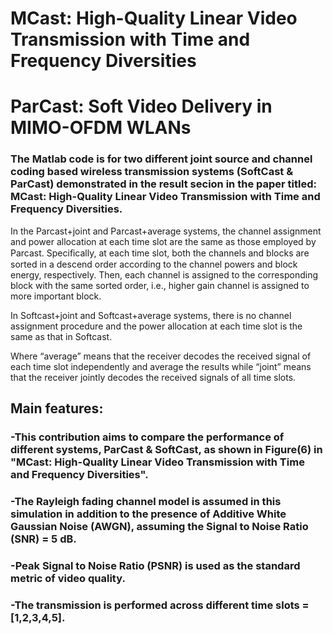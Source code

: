 # MCast: High-Quality Linear Video Transmission with Time and Frequency Diversities
# ParCast: Soft Video Delivery in MIMO-OFDM WLANs

### The Matlab code is for two different joint source and channel coding based wireless transmission systems (SoftCast & ParCast) demonstrated in the result secion in the paper titled: MCast: High-Quality Linear Video Transmission with Time and Frequency Diversities.



In the Parcast+joint and Parcast+average systems, the channel assignment and power allocation at each time slot are the same as those employed by Parcast. Speciﬁcally, at each time slot, both the channels and blocks are sorted in a descend order according to the channel powers and block energy, respectively. Then, each channel is assigned to the corresponding block with the same sorted order, i.e., higher gain channel is assigned to more important block. 

In Softcast+joint and Softcast+average systems, there is no channel assignment procedure and the power allocation at each time slot is the same as that in Softcast. 

Where “average” means that the receiver decodes the received signal of each time slot independently and average the results while “joint” means that the receiver jointly decodes the received signals of all time slots.

## Main features:

### -This contribution aims to compare the performance of different systems, ParCast & SoftCast, as shown in Figure(6) in "MCast: High-Quality Linear Video Transmission with Time and Frequency Diversities".
### -The Rayleigh fading channel model is assumed in this simulation in addition to the presence of Additive White Gaussian Noise (AWGN), assuming the Signal to Noise Ratio (SNR) = 5 dB.
### -Peak Signal to Noise Ratio (PSNR) is used as the standard metric of video quality.
### -The transmission is performed across different time slots = [1,2,3,4,5].


